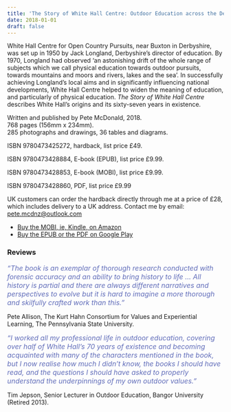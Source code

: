 ```yaml
---
title: 'The Story of White Hall Centre: Outdoor Education across the Decades'
date: 2018-01-01
draft: false
---
```


White Hall Centre for Open Country Pursuits, near Buxton in Derbyshire, was set up in 1950 by Jack Longland, Derbyshire’s director of education. By 1970, Longland had observed ‘an astonishing drift of the whole range of subjects which we call physical education towards outdoor pursuits, towards mountains and moors and rivers, lakes and the sea’. In successfully achieving Longland’s local aims and in significantly influencing national developments, White Hall Centre helped to widen the meaning of education, and particularly of physical education. *The Story of White Hall Centre* describes White Hall’s origins and its sixty-seven years in existence.

Written and published by Pete McDonald, 2018.  
768 pages (156mm x 234mm).  
285 photographs and drawings, 36 tables and diagrams.

ISBN 9780473425272, hardback, list price £49.

ISBN 9780473428884, E-book (EPUB), list price £9.99.

ISBN 9780473428853, E-book (MOBI), list price £9.99.

ISBN 9780473428860, PDF, list price £9.99

UK customers can order the hardback directly through me at a price of £28, which includes delivery to a UK address. Contact me by email: pete.mcdnz@outlook.com

- [Buy the MOBI, ie, Kindle, on Amazon](https://www.amazon.co.uk/Story-White-Hall-Centre-Education-ebook/dp/B07BQM25Q7/ref=sr_1_1?ie=UTF8&qid=1546477740&sr=8-1&keywords=the+story+of+white+hall+centre)
- [Buy the EPUB or the PDF on Google Play](https://play.google.com/store/books/details?id=prBJDwAAQBAJ&rdid=book-prBJDwAAQBAJ&rdot=1&source=gbs_atb&pcampaignid=books_booksearch_atb)

### Reviews

<span style="color: #626EBA; font-size:16px;">_“The book is an exemplar of thorough research conducted with forensic accuracy and an ability to bring history to life … All history is partial and there are always different narratives and perspectives to evolve but it is hard to imagine a more thorough and skilfully crafted work than this.”_</span>

Pete Allison, The Kurt Hahn Consortium for Values and Experiential Learning, The Pennsylvania State University.

<span style="color:#626EBA; font-size:16px;">_“I worked all my professional life in outdoor education, covering over half of White Hall’s 70 years of existence and becoming acquainted with many of the characters mentioned in the book, but I now realise how much I didn’t know, the books I should have read, and the questions I should have asked to properly understand the underpinnings of my own outdoor values.”_</span>

Tim Jepson, Senior Lecturer in Outdoor Education, Bangor University (Retired 2013).

